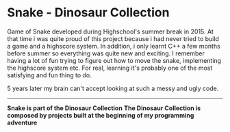 # Snake - Dinosaur Collection
Game of Snake developed during Highschool's summer break in 2015. At that time i was quite proud of this project because i had never tried to build a game and a highscore system. In addition, i only learnt C++ a few months before summer so everything was quite new and exciting. I remember having a lot of fun trying to figure out how to move the snake, implementing the highscore system etc. For real, learning it's probably one of the most satisfying and fun thing to do.

5 years later my brain can't accept looking at such a messy and ugly code.




------------------------------------------------------------------------------------
**Snake is part of the Dinosaur Collection**
**The Dinosaur Collection is composed by projects built at the beginning of my programming adventure**
